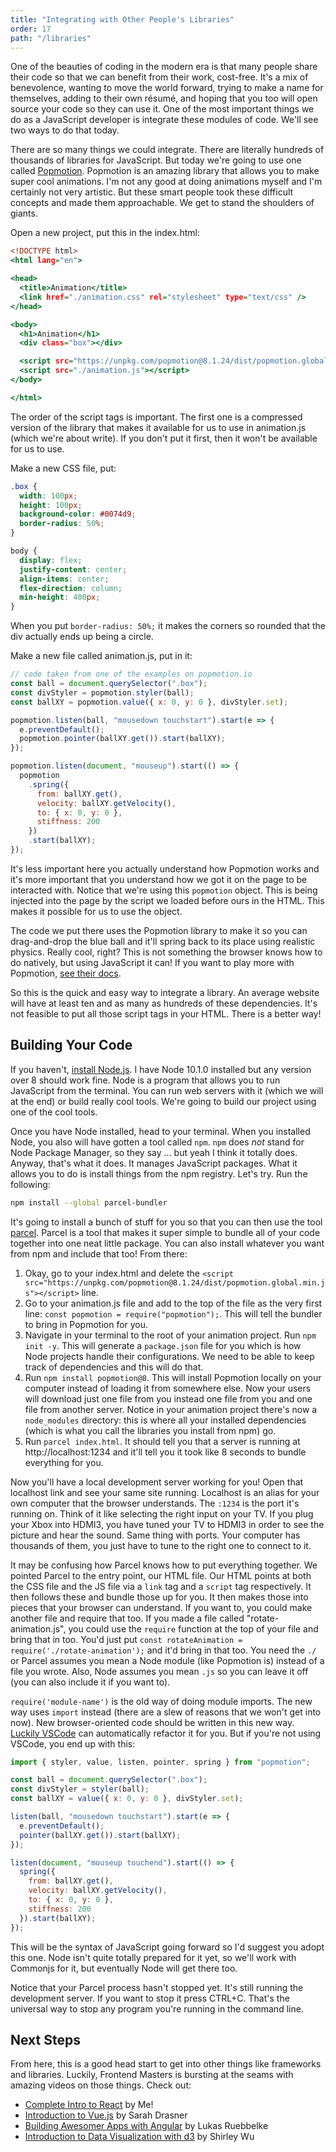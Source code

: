 ```yaml
---
title: "Integrating with Other People's Libraries"
order: 17
path: "/libraries"
---
```


One of the beauties of coding in the modern era is that many people share their code so that we can benefit from their work, cost-free. It's a mix of benevolence, wanting to move the world forward, trying to make a name for themselves, adding to their own résumé, and hoping that you too will open source your code so they can use it. One of the most important things we do as a JavaScript developer is integrate these modules of code. We'll see two ways to do that today.

There are so many things we could integrate. There are literally hundreds of thousands of libraries for JavaScript. But today we're going to use one called [Popmotion][pop]. Popmotion is an amazing library that allows you to make super cool animations. I'm not any good at doing animations myself and I'm certainly not very artistic. But these smart people took these difficult concepts and made them approachable. We get to stand the shoulders of giants.

Open a new project, put this in the index.html:

```htm
<!DOCTYPE html>
<html lang="en">

<head>
  <title>Animation</title>
  <link href="./animation.css" rel="stylesheet" type="text/css" />
</head>

<body>
  <h1>Animation</h1>
  <div class="box"></div>

  <script src="https://unpkg.com/popmotion@8.1.24/dist/popmotion.global.min.js"></script>
  <script src="./animation.js"></script>
</body>

</html>
```

The order of the script tags is important. The first one is a compressed version of the library that makes it available for us to use in animation.js (which we're about write). If you don't put it first, then it won't be available for us to use.

Make a new CSS file, put:

```css
.box {
  width: 100px;
  height: 100px;
  background-color: #0074d9;
  border-radius: 50%;
}

body {
  display: flex;
  justify-content: center;
  align-items: center;
  flex-direction: column;
  min-height: 400px;
}
```

When you put `border-radius: 50%;` it makes the corners so rounded that the div actually ends up being a circle.

Make a new file called animation.js, put in it:

```js
// code taken from one of the examples on popmotion.io
const ball = document.querySelector(".box");
const divStyler = popmotion.styler(ball);
const ballXY = popmotion.value({ x: 0, y: 0 }, divStyler.set);

popmotion.listen(ball, "mousedown touchstart").start(e => {
  e.preventDefault();
  popmotion.pointer(ballXY.get()).start(ballXY);
});

popmotion.listen(document, "mouseup").start(() => {
  popmotion
    .spring({
      from: ballXY.get(),
      velocity: ballXY.getVelocity(),
      to: { x: 0, y: 0 },
      stiffness: 200
    })
    .start(ballXY);
});
```

It's less important here you actually understand how Popmotion works and it's more important that you understand how we got it on the page to be interacted with. Notice that we're using this `popmotion` object. This is being injected into the page by the script we loaded before ours in the HTML. This makes it possible for us to use the object.

The code we put there uses the Popmotion library to make it so you can drag-and-drop the blue ball and it'll spring back to its place using realistic physics. Really cool, right? This is not something the browser knows how to do natively, but using JavaScript it can! If you want to play more with Popmotion, [see their docs][pop].

So this is the quick and easy way to integrate a library. An average website will have at least ten and as many as hundreds of these dependencies. It's not feasible to put all those script tags in your HTML. There is a better way!

## Building Your Code

If you haven't, [install Node.js][node]. I have Node 10.1.0 installed but any version over 8 should work fine. Node is a program that allows you to run JavaScript from the terminal. You can run web servers with it (which we will at the end) or build really cool tools. We're going to build our project using one of the cool tools.

Once you have Node installed, head to your terminal. When you installed Node, you also will have gotten a tool called `npm`. `npm` does _not_ stand for Node Package Manager, so they say … but yeah I think it totally does. Anyway, that's what it does. It manages JavaScript packages. What it allows you to do is install things from the npm registry. Let's try. Run the following:

```bash
npm install --global parcel-bundler
```

It's going to install a bunch of stuff for you so that you can then use the tool [parcel][parcel]. Parcel is a tool that makes it super simple to bundle all of your code together into one neat little package. You can also install whatever you want from npm and include that too! From there:

1. Okay, go to your index.html and delete the `<script src="https://unpkg.com/popmotion@8.1.24/dist/popmotion.global.min.js"></script>` line.
1. Go to your animation.js file and add to the top of the file as the very first line: `const popmotion = require("popmotion");`. This will tell the bundler to bring in Popmotion for you.
1. Navigate in your terminal to the root of your animation project. Run `npm init -y`. This will generate a `package.json` file for you which is how Node projects handle their configurations. We need to be able to keep track of dependencies and this will do that.
1. Run `npm install popmotion@8`. This will install Popmotion locally on your computer instead of loading it from somewhere else. Now your users will download just one file from you instead one file from you and one file from another server. Notice in your animation project there's now a `node_modules` directory: this is where all your installed dependencies (which is what you call the libraries you install from npm) go.
1. Run `parcel index.html`. It should tell you that a server is running at http://localhost:1234 and it'll tell you it took like 8 seconds to bundle everything for you.

Now you'll have a local development server working for you! Open that localhost link and see your same site running. Localhost is an alias for your own computer that the browser understands. The `:1234` is the port it's running on. Think of it like selecting the right input on your TV. If you plug your Xbox into HDMI3, you have tuned your TV to HDMI3 in order to see the picture and hear the sound. Same thing with ports. Your computer has thousands of them, you just have to tune to the right one to connect to it.

It may be confusing how Parcel knows how to put everything together. We pointed Parcel to the entry point, our HTML file. Our HTML points at both the CSS file and the JS file via a `link` tag and a `script` tag respectively. It then follows these and bundle those up for you. It then makes those into pieces that your browser can understand. If you want to, you could make another file and require that too. If you made a file called "rotate-animation.js", you could use the `require` function at the top of your file and bring that in too. You'd just put `const rotateAnimation = require('./rotate-animation');` and it'd bring in that too. You need the `./` or Parcel assumes you mean a Node module (like Popmotion is) instead of a file you wrote. Also, Node assumes you mean `.js` so you can leave it off (you can also include it if you want to).

`require('module-name')` is the old way of doing module imports. The new way uses `import` instead (there are a slew of reasons that we won't get into now). New browser-oriented code should be written in this new way. [Luckily VSCode][code] can automatically refactor it for you. But if you're not using VSCode, you end up with this:

```js
import { styler, value, listen, pointer, spring } from "popmotion";

const ball = document.querySelector(".box");
const divStyler = styler(ball);
const ballXY = value({ x: 0, y: 0 }, divStyler.set);

listen(ball, "mousedown touchstart").start(e => {
  e.preventDefault();
  pointer(ballXY.get()).start(ballXY);
});

listen(document, "mouseup touchend").start(() => {
  spring({
    from: ballXY.get(),
    velocity: ballXY.getVelocity(),
    to: { x: 0, y: 0 },
    stiffness: 200
  }).start(ballXY);
});
```

This will be the syntax of JavaScript going forward so I'd suggest you adopt this one. Node isn't quite totally prepared for it yet, so we'll work with Commonjs for it, but eventually Node will get there too.

Notice that your Parcel process hasn't stopped yet. It's still running the development server. If you want to stop it press CTRL+C. That's the universal way to stop any program you're running in the command line.

## Next Steps

From here, this is a good head start to get into other things like frameworks and libraries. Luckily, Frontend Masters is bursting at the seams with amazing videos on those things. Check out:

* [Complete Intro to React][react] by Me!
* [Introduction to Vue.js][vue] by Sarah Drasner
* [Building Awesomer Apps with Angular][angular] by Lukas Ruebbelke
* [Introduction to Data Visualization with d3][d3] by Shirley Wu

[pop]: https://popmotion.io/
[gh]: https://github.com/popmotion/popmotion
[node]: https://nodejs.org/
[parcel]: https://parceljs.org/
[code]: https://twitter.com/holtbt/status/995528779085721602
[react]: https://frontendmasters.com/courses/react/
[vue]: https://frontendmasters.com/courses/vue/
[angular]: https://frontendmasters.com/courses/building-apps-angular/
[d3]: https://frontendmasters.com/courses/d3-v4/

